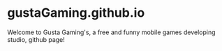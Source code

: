 # gustaGaming.github.io
Welcome to Gusta Gaming's, a free and funny mobile games developing studio, github page!
